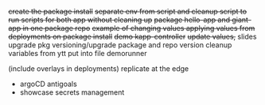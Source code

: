 ~~create the package install~~
~~separate env from script and cleanup script to run scripts for both app without cleaning up~~
~~package hello-app and giant-app in one package repo~~
~~example of changing values applying values from deployments on package install~~
~~demo kapp-controller~~
~~update values,~~
slides
upgrade pkg 
versioning/upgrade package and repo version
cleanup variables from ytt put into file
demorunner

(include overlays in deployments)
replicate at the edge
- argoCD
antigoals
- showcase secrets management

